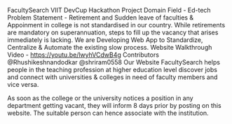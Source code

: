 FacultySearch
VIIT DevCup Hackathon Project
Domain Field - Ed-tech
Problem Statement - Retirement and Sudden leave of faculties & Appoinment in college is not standardised in our country. While retirements are mandatory on superannuation, steps to fill up the vacancy that arises immediately is lacking. We are Developing Web App to Standardize, Centralize & Automate the existing slow process.
Website Walkthrough Video - https://youtu.be/lwyhVCdwB4g
Contributors
@Rhushikeshnandodkar
@shriram0558
Our Website FacultySearch helps people in the teaching profession at higher education level discover jobs and connect with universities & colleges in need of faculty members and vice versa.

As soon as the college or the university notices a position in any department getting vacant, they will inform 8 days prior by posting on this website. The suitable person can hence associate with the institution.
